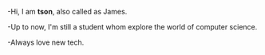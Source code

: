 -Hi, I am **tson**, also called as James.

-Up to now, I'm still a student whom explore the world of computer science.

-Always love new tech.

<!---
thaisonho/thaisonho is a ✨ special ✨ repository because its `README.md` (this file) appears on your GitHub profile.
You can click the Preview link to take a look at your changes.
--->
